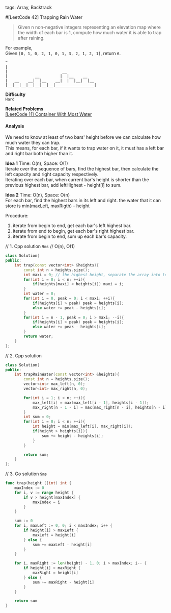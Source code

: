tags: Array, Backtrack

#[LeetCode 42] Trapping Rain Water
>Given n non-negative integers representing an elevation map where the width of each bar is 1,
compute how much water it is able to trap after raining.

For example,  
Given `[0, 1, 0, 2, 1, 0, 1, 3, 2, 1, 2, 1]`, return `6`.

	^
	|
	|                        __
	|            __         |  |__    __
	|   __    __|  |__    __|  |  |__|  |__
	|__|__|__|__|__|__|__|_________________|

**Difficulty**  
`Hard`

**Related Problems**  
[[LeetCode 11]  Container With Most Water]()

#### Analysis  
We need to know at least of two bars' height before we can calculate how much water they can trap.  
This means, for each bar, if it wants to trap water on it, it must has a left bar and right bar both higher than it.

**Idea 1**
Time: O(n), Space: O(1)  
Iterate over the sequence of bars, find the highest bar, then calculate the left capacity and right capacity respectively.  
Iterating over each bar, when current bar's height is shorter than the previous highest bar, add leftHighest - height[i] to sum. 


**Idea 2**
Time: O(n), Space: O(n)  
For each bar, find the highest bars in its left and right. the water that it can store is min(maxLeft, maxRigth) - height

Procedure:  
1. iterate from begin to end, get each bar's left highest bar.  
2. iterate from end to begin, get each bar's right highest bar.  
3. iterate from begin to end, sum up each bar's capacity.  


// 1. Cpp solution `9ms`
// O(n), O(1)

```cpp
class Solution{
public:
	int trap(const vector<int> &heights){
		const int n = heights.size();
		int maxi = 0; // the highest height, separate the array into to two part
		for(int i = 0; i < n; ++i){
			if(heights[maxi] < heights[i]) maxi = i;
		}
		int water = 0;
		for(int i = 0, peak = 0; i < maxi; ++i){
			if(heights[i] > peak) peak = heights[i];
			else water += peak - heights[i];
		}
		for(int i = n - 1, peak = 0; i > maxi; --i){
			if(heights[i] > peak) peak = heights[i];
			else water += peak - heights[i];
		}
		return water;
	}
};
```
// 2. Cpp solution 

```cpp
class Solution{
public:
	int trapRainWater(const vector<int> &heights){
		const int n = heights.size();
		vector<int> max_left(n, 0);
		vector<int> max_right(n, 0);

		for(int i = 1; i < n; ++i){
			max_left[i] = max(max_left[i - 1], heights[i - 1]);
			max_right[n - 1 - i] = max(max_right[n - i], heights[n - i]);
		}
		int sum = 0;
		for(int i = 0; i < n; ++i){
			int height = min(max_left[i], max_right[i]);
			if(height > heights[i]){
				sum += height - heights[i];
			}
		}

		return sum;
	}
};
```

// 3. Go solution `9ms`

```go
func trap(height []int) int {
	maxIndex := 0
	for i, v := range height {
		if v > height[maxIndex] {
			maxIndex = i
		}
	}

	sum := 0
	for i, maxLeft := 0, 0; i < maxIndex; i++ {
		if height[i] > maxLeft {
			maxLeft = height[i]
		} else {
			sum += maxLeft - height[i]
		}
	}

	for i, maxRight := len(height) - 1, 0; i > maxIndex; i-- {
		if height[i] > maxRight {
			maxRight = height[i]
		} else {
			sum += maxRight - height[i]
		}
	}

	return sum
}
```

